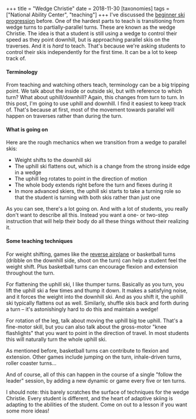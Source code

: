 +++
title = "Wedge Christie"
date = 2018-11-30
[taxonomies]
tags = ["National Ability Center", "teaching"]
+++
I've discussed the [beginner ski progression](@/posts/2018-11-26-adaptive-ski-instructing.md) before. One of the hardest parts to teach is transitioning from wedge turns to partially-parallel turns. These are known as the wedge Christie. The idea is that a student is still using a wedge to control their speed as they point downhill, but is approaching parallel skis on the traverses. And it is _hard_ to teach. That's because we're asking students to control their skis independently for the first time. It can be a lot to keep track of.

#### Terminology

From teaching and watching others teach, terminology can be a big tripping point. We talk about the inside or outside ski, but with reference to which turn? What about uphill/downhill? Again, this changes from turn to turn. In this post, I'm going to use uphill and downhill. I find it easiest to keep track of. That's because at first, most of the movement towards parallel will happen on traverses rather than during the turn.

#### What is going on

Here are the rough mechanics when we transition from a wedge to parallel skis:

- Weight shifts to the downhill ski
- The uphill ski flattens out, which is a change from the strong inside edge in a wedge
- The uphill leg rotates to point in the direction of motion
- The whole body extends right before the turn and flexes during it
- In more advanced skiers, the uphill ski starts to take a turning role so that the student is turning with both skis rather than just one

As you can see, there's a lot going on. And with a lot of students, you really don't want to describe all this. Instead you want a one- or two-step instruction that will help their body do all these things without their realizing it.

#### Some teaching techniques

For weight shifting, games like the [reverse
airplane](@/posts/2018-11-27-ski-games.md) or basketball turns (dribble on the
downhill side, shoot on the turn) can help a student feel the weight shift.
Plus basketball turns can encourage flexion and extension throughout the turn.

For flattening the uphill ski, I like thumper turns. Basically as you turn, you
lift the uphill ski a few times and thump it down. It makes a satisfying noise,
and it forces the weight into the downhill ski. And as you shift it, the uphill
ski typically flattens out as well. Similarly, shuffle skis back and forth
during a turn – it's astonishingly hard to do this and maintain a wedge!

For rotation of the leg, talk about moving the uphill big toe uphill. That's a
fine-motor skill, but you can also talk about the gross-motor "knee
flashlights" that you want to point in the direction of travel. In most
students this will naturally turn the whole uphill ski.

As mentioned before, basketball turns can contribute to flexion and extension.
Other games include jumping on the turn, inhale-driven turns, roller coaster
turns...

And of course, all of this can happen in the course of a single "follow the
leader" session, by adding a new dynamic or game every five or ten turns.

I should note: this barely scratches the surface of techniques for the wedge
Christie. Every student is different, and the heart of adaptive skiing is
adapting to the abilities of the student. Come on out to a lesson if you want
some more ideas!
